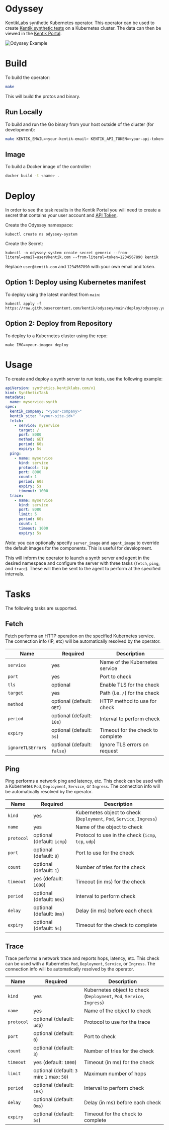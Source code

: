 # Odyssey
KentikLabs synthetic Kubernetes operator.  This operator can be used to create
[Kentik synthetic tests](https://www.kentik.com/product/synthetics/) on a Kubernetes cluster.
The data can then be viewed in the [Kentik Portal](https://www.kentik.com).

![Odyssey Example](/hack/odyssey-example-portal.png?raw=true)

# Build
To build the operator:

```bash
make
```

This will build the protos and binary.

## Run Locally
To build and run the Go binary from your host outside of the cluster (for development):

```bash
make KENTIK_EMAIL=<your-kentik-email> KENTIK_API_TOKEN=<your-api-token> install run
```

## Image
To build a Docker image of the controller:

```bash
docker build -t <name> .
```

# Deploy
In order to see the task results in the Kentik Portal you will need to create a secret
that contains your user account and [API Token](https://portal.kentik.com/v4/profile).

Create the Odyssey namespace:

```
kubectl create ns odyssey-system
```

Create the Secret:

```
kubectl -n odyssey-system create secret generic --from-literal=email=user@kentik.com --from-literal=token=1234567890 kentik
```

Replace `user@kentik.com` and `1234567890` with your own email and token.

## Option 1: Deploy using Kubernetes manifest
To deploy using the latest manifest from `main`:

```
kubectl apply -f https://raw.githubusercontent.com/kentik/odyssey/main/deploy/odyssey.yaml
```

## Option 2: Deploy from Repository
To deploy to a Kubernetes cluster using the repo:

```
make IMG=<your-image> deploy
```

# Usage
To create and deploy a synth server to run tests, use the following example:

```yaml
apiVersion: synthetics.kentiklabs.com/v1
kind: SyntheticTask
metadata:
  name: myservice-synth
spec:
  kentik_company: "<your-company>"
  kentik_site: "<your-site-id>"
  fetch:
    - service: myservice
      target: /
      port: 8080
      method: GET
      period: 60s
      expiry: 5s
  ping:
    - name: myservice
      kind: service
      protocol: tcp
      port: 8080
      count: 1
      period: 60s
      expiry: 5s
      timeout: 1000
  trace:
    - name: myservice
      kind: service
      port: 8080
      limit: 5
      period: 60s
      count: 1
      timeout: 1000
      expiry: 5s
```

*Note*: you can optionally specify `server_image` and `agent_image` to override the
default images for the components.  This is useful for development.

This will inform the operator to launch a synth server and agent in the desired namespace
and configure the server with three tasks (`fetch`, `ping`, and `trace`). These
will then be sent to the agent to perform at the specified intervals.

# Tasks
The following tasks are supported.

## Fetch
Fetch performs an HTTP operation on the specified Kubernetes service. The connection
info (IP, etc) will be automatically resolved by the operator.

|Name      |Required  | Description|
|----------|----------|----------|
| `service` | yes | Name of the Kubernetes service|
| `port` | yes | Port to check|
| `tls` | optional | Enable TLS for the check|
| `target` | yes | Path (i.e. `/`) for the check|
| `method` | optional (default: `GET`) | HTTP method to use for check |
| `period` | optional (default: `10s`) | Interval to perform check |
| `expiry` | optional (default: `5s`) | Timeout for the check to complete|
| `ignoreTLSErrors` | optional (default: `false`) | Ignore TLS errors on request |

## Ping
Ping performs a network ping and latency, etc. This check can be used
with a Kubernetes `Pod`, `Deployment`, `Service`, or `Ingress`. The connection info
will be automatically resolved by the operator.

|Name      |Required  | Description|
|----------|----------|----------|
| `kind` | yes | Kubernetes object to check (`Deployment`, `Pod`, `Service`, `Ingress`)|
| `name` | yes | Name of the object to check |
| `protocol` | optional (default: `icmp`) | Protocol to use in the check (`icmp`, `tcp`, `udp`)|
| `port` | optional (default: `0`) | Port to use for the check|
| `count` | optional (default: `1`) | Number of tries for the check|
| `timeout` | yes (default: `1000`) | Timeout (in ms) for the check|
| `period` | optional (default: `60s`) | Interval to perform check |
| `delay` | optional (default: `0ms`) | Delay (in ms) before each check|
| `expiry` | optional (default: `5s`) | Timeout for the check to complete|

## Trace
Trace performs a network trace and reports hops, latency, etc. This check can be used
with a Kubernetes `Pod`, `Deployment`, `Service`, or `Ingress`. The connection info
will be automatically resolved by the operator.

|Name      |Required  | Description|
|----------|----------|----------|
| `kind` | yes | Kubernetes object to check (`Deployment`, `Pod`, `Service`, `Ingress`)|
| `name` | yes | Name of the object to check |
| `protocol` | optional (default: `udp`) | Protocol to use for the trace |
| `port` | optional (default: `0`) | Port to check|
| `count` | optional (default: `3`) | Number of tries for the check|
| `timeout` | yes (default: `1000`) | Timeout (in ms) for the check|
| `limit` | optional (default: `3` min: `1` max: `50`) | Maximum number of hops|
| `period` | optional (default: `10s`) | Interval to perform check |
| `delay` | optional (default: `0ms`) | Delay (in ms) before each check|
| `expiry` | optional (default: `5s`) | Timeout for the check to complete|
